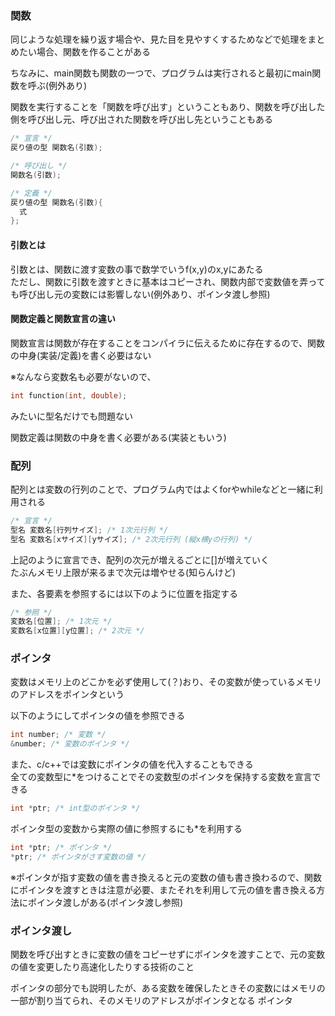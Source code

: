 ### 関数

同じような処理を繰り返す場合や、見た目を見やすくするためなどで処理をまとめたい場合、関数を作ることがある

ちなみに、main関数も関数の一つで、プログラムは実行されると最初にmain関数を呼ぶ(例外あり)

関数を実行することを「関数を呼び出す」ということもあり、関数を呼び出した側を呼び出し元、呼び出された関数を呼び出し先ということもある

```c
/* 宣言 */
戻り値の型 関数名(引数);

/* 呼び出し */
関数名(引数);

/* 定義 */
戻り値の型 関数名(引数){
  式
};
```

#### 引数とは

引数とは、関数に渡す変数の事で数学でいうf(x,y)のx,yにあたる<br>
ただし、関数に引数を渡すときに基本はコピーされ、関数内部で変数値を弄っても呼び出し元の変数には影響しない(例外あり、ポインタ渡し参照)

#### 関数定義と関数宣言の違い

関数宣言は関数が存在することをコンパイラに伝えるために存在するので、関数の中身(実装/定義)を書く必要はない

※なんなら変数名も必要がないので、
```c
int function(int, double);
```
みたいに型名だけでも問題ない

関数定義は関数の中身を書く必要がある(実装ともいう)

### 配列

配列とは変数の行列のことで、プログラム内ではよくforやwhileなどと一緒に利用される

```c
/* 宣言 */
型名 変数名[行列サイズ]; /* 1次元行列 */
型名 変数名[xサイズ][yサイズ]; /* 2次元行列 (縦x横yの行列) */
```

上記のように宣言でき、配列の次元が増えるごとに[]が増えていく<br>
たぶんメモリ上限が来るまで次元は増やせる(知らんけど)

また、各要素を参照するには以下のように位置を指定する
```c
/* 参照 */
変数名[位置]; /* 1次元 */
変数名[x位置][y位置]; /* 2次元 */
```

### ポインタ

変数はメモリ上のどこかを必ず使用して(？)おり、その変数が使っているメモリのアドレスをポインタという

以下のようにしてポインタの値を参照できる
```c
int number; /* 変数 */
&number; /* 変数のポインタ */
```
また、c/c++では変数にポインタの値を代入することもできる<br>
全ての変数型に*をつけることでその変数型のポインタを保持する変数を宣言できる
```c
int *ptr; /* int型のポインタ */
```
ポインタ型の変数から実際の値に参照するにも*を利用する
```c
int *ptr; /* ポインタ */
*ptr; /* ポインタがさす変数の値 */
```
※ポインタが指す変数の値を書き換えると元の変数の値も書き換わるので、関数にポインタを渡すときは注意が必要、またそれを利用して元の値を書き換える方法にポインタ渡しがある(ポインタ渡し参照)

### ポインタ渡し

関数を呼び出すときに変数の値をコピーせずにポインタを渡すことで、元の変数の値を変更したり高速化したりする技術のこと

ポインタの部分でも説明したが、ある変数を確保したときその変数にはメモリの一部が割り当てられ、そのメモリのアドレスがポインタとなる
ポインタ

